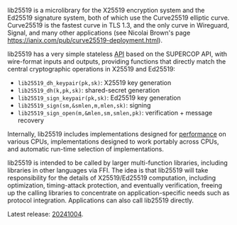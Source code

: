 lib25519 is a microlibrary for the X25519 encryption system and the
Ed25519 signature system, both of which use the Curve25519 elliptic
curve. Curve25519 is the fastest curve in TLS 1.3, and the only curve in
Wireguard, Signal, and many other applications (see Nicolai Brown's page
<https://ianix.com/pub/curve25519-deployment.html>).

lib25519 has a very simple stateless [API](api.html) based on the SUPERCOP API, with
wire-format inputs and outputs, providing functions that directly match
the central cryptographic operations in X25519 and Ed25519:

* `lib25519_dh_keypair(pk,sk)`: X25519 key generation
* `lib25519_dh(k,pk,sk)`: shared-secret generation
* `lib25519_sign_keypair(pk,sk)`: Ed25519 key generation
* `lib25519_sign(sm,&smlen,m,mlen,sk)`: signing
* `lib25519_sign_open(m,&mlen,sm,smlen,pk)`: verification + message recovery

Internally, lib25519 includes implementations designed for [performance](speed.html)
on various CPUs, implementations designed to work portably across CPUs,
and automatic run-time selection of implementations.

lib25519 is intended to be called by larger multi-function libraries,
including libraries in other languages via FFI. The idea is that
lib25519 will take responsibility for the details of X25519/Ed25519
computation, including optimization, timing-attack protection, and
eventually verification, freeing up the calling libraries to concentrate
on application-specific needs such as protocol integration. Applications
can also call lib25519 directly.

Latest release: [20241004](download.html).
